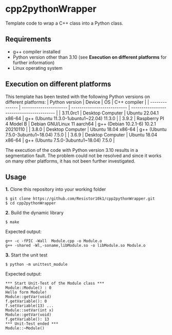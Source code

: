 # cpp2pythonWrapper
Template code to wrap a C++ class into a Python class.

## Requirements
* g++ compiler installed
* Python version other than 3.10 (see **Execution on different platforms** for further information)
* Linux operating system

## Execution on different platforms
This template has been tested with the following Python versions on different platforms:
| Python version | Device                 | OS                          | C++ compiler                              |
| -------------- | ---------------------- | --------------------------- | ----------------------------------------- |
| 3.11.0rc1      | Desktop Computer       | Ubuntu 22.04.1 x86-64       | g++ (Ubuntu 11.3.0-1ubuntu1~22.04) 11.3.0 |
| 3.9.2          | Raspberry PI 4 Model B | Debian GNU/Linux 11 aarch64 | g++ (Debian 10.2.1-6) 10.2.1 20210110     |
| 3.8.0          | Desktop Computer       | Ubuntu 18.04 x86-64         | g++ (Ubuntu 7.5.0-3ubuntu1~18.04) 7.5.0   |
| 3.6.9          | Desktop Computer       | Ubuntu 18.04 x86-64         | g++ (Ubuntu 7.5.0-3ubuntu1~18.04) 7.5.0   |

The execution of the code with Python version 3.10 results in a segmentation fault. The problem could not be resolved and since it works on many other platforms, it has not been further investigated.

## Usage
**1.** Clone this repository into your working folder
```
$ git clone https://github.com/Resistor10k1/cpp2pythonWrapper.git
$ cd cpp2pythonWrapper
```

**2.** Build the dynamic library
```
$ make
```

Expected output:
```
g++ -c -fPIC -Wall  Module.cpp -o Module.o
g++ -shared -Wl,-soname,libModule.so -o libModule.so Module.o
```

**3.** Start the unit test
```
$ python -m unittest_module
```

Expected output:
```
*** Start Unit-Test of the Module class ***
Module::Module() : 0
Hello form Module!
Module::getVar(void)
f.getVariable(): 0
f.setVariable(13) ...
Module::setVar(int x)
Module::getVar(void)
f.getVariable(): 13
*** Unit-Test ended ***
Module::~Module()
```
